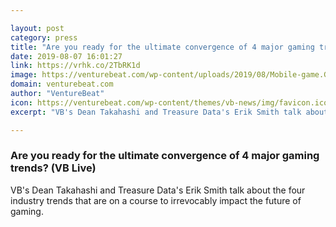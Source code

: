 ```yaml
---

layout: post
category: press
title: "Are you ready for the ultimate convergence of 4 major gaming trends? (VB Live)"
date: 2019-08-07 16:01:27
link: https://vrhk.co/2TbRK1d
image: https://venturebeat.com/wp-content/uploads/2019/08/Mobile-game.GettyImages-991924588.jpg?w=1200&strip=all
domain: venturebeat.com
author: "VentureBeat"
icon: https://venturebeat.com/wp-content/themes/vb-news/img/favicon.ico
excerpt: "VB's Dean Takahashi and Treasure Data's Erik Smith talk about the four industry trends that are on a course to irrevocably impact the future of gaming. "

---
```


### Are you ready for the ultimate convergence of 4 major gaming trends? (VB Live)

VB's Dean Takahashi and Treasure Data's Erik Smith talk about the four industry trends that are on a course to irrevocably impact the future of gaming. 